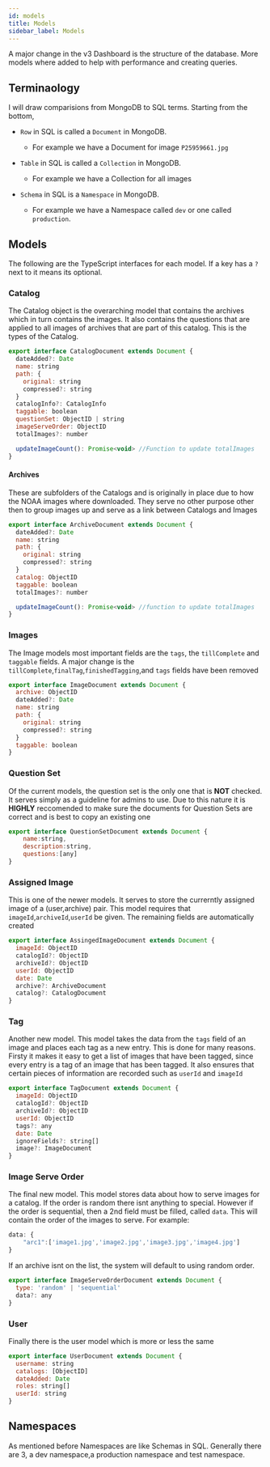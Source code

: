```yaml
---
id: models
title: Models
sidebar_label: Models
---
```


A major change in the v3 Dashboard is the structure of the database. More models where added to help with performance and creating queries.

## Terminaology 

I will draw comparisions from MongoDB to SQL terms. Starting from the bottom,

- `Row` in SQL is called a `Document` in MongoDB.
  - For example we have a Document for image `P25959661.jpg`

- `Table` in SQL is called a `Collection` in MongoDB.
  - For example we have a Collection for all images

- `Schema` in SQL is a `Namespace` in MongoDB.
  - For example we have a Namespace called `dev` or one called `production`.

## Models

The following are the TypeScript interfaces for each model. If a key has a `?` next to it means its optional.

### Catalog

The Catalog object is the overarching model that contains the archives which in
turn contains the images. It also contains the questions that are applied to all
images of archives that are part of this catalog. This is the types of the
Catalog.

```js title="Catalog model"
export interface CatalogDocument extends Document {
  dateAdded?: Date
  name: string
  path: {
    original: string
    compressed?: string
  }
  catalogInfo?: CatalogInfo
  taggable: boolean
  questionSet: ObjectID | string
  imageServeOrder: ObjectID
  totalImages?: number

  updateImageCount(): Promise<void> //Function to update totalImages
}
```

#### Archives

These are subfolders of the Catalogs and is originally in place due to how the
NOAA images where downloaded. They serve no other purpose other then to group
images up and serve as a link between Catalogs and Images

```js title="Archive model"
export interface ArchiveDocument extends Document {
  dateAdded?: Date
  name: string
  path: {
    original: string
    compressed?: string
  }
  catalog: ObjectID
  taggable: boolean
  totalImages?: number

  updateImageCount(): Promise<void> //function to update totalImages
}
```

### Images

The Image models most important fields are the `tags`, the `tillComplete` and
`taggable` fields. A major change is the `tillComplete`,`finalTag`,`finishedTagging`,and `tags` fields have been removed

```js title="Image model"
export interface ImageDocument extends Document {
  archive: ObjectID
  dateAdded?: Date
  name: string
  path: {
    original: string
    compressed?: string
  }
  taggable: boolean
}
```

### Question Set

Of the current models, the question set is the only one that is **NOT** checked.
It serves simply as a guideline for admins to use. Due to this nature it is
**HIGHLY** reccomended to make sure the documents for Question Sets are correct
and is best to copy an existing one

```js title="Question Set model"
export interface QuestionSetDocument extends Document {
    name:string,
    description:string,
    questions:[any]
}
```


### Assigned Image

This is one of the newer models. It serves to store the currerntly assigned image of a (user,archive) pair. This model requires that `imageId`,`archiveId`,`userId` be given. The remaining fields are automatically created

```js title="Assigned Image model"
export interface AssingedImageDocument extends Document {
  imageId: ObjectID
  catalogId?: ObjectID
  archiveId?: ObjectID
  userId: ObjectID
  date: Date
  archive?: ArchiveDocument
  catalog?: CatalogDocument
}
```

### Tag

Another new model. This model takes the data from the `tags` field of an image and places each tag as a new entry. This is done for many reasons. Firsty it makes it easy to get a list of images that have been tagged, since every entry is a tag of an image that has been tagged. It also ensures that certain pieces of information are recorded such as `userId` and `imageId`

```js title="Tag model"
export interface TagDocument extends Document {
  imageId: ObjectID
  catalogId?: ObjectID
  archiveId?: ObjectID
  userId: ObjectID
  tags?: any
  date: Date
  ignoreFields?: string[]
  image?: ImageDocument
}
```

### Image Serve Order

The final new model. This model stores data about how to serve images for a catalog. If the order is random there isnt anything to special. However if the order is sequential, then a 2nd field must be filled, called `data`. This will contain the order of the images to serve. For example:

```js
data: {
    "arc1":['image1.jpg','image2.jpg','image3.jpg','image4.jpg']
}
```
If an archive isnt on the list, the system will default to using random order.

```js title="Image Serve Order model"
export interface ImageServeOrderDocument extends Document {
  type: 'random' | 'sequential'
  data?: any
}
```

### User

Finally there is the user model which is more or less the same

```js title="User model"
export interface UserDocument extends Document {
  username: string
  catalogs: [ObjectID]
  dateAdded: Date
  roles: string[]
  userId: string
}
```

## Namespaces

As mentioned before Namespaces are like Schemas in SQL. Generally there are 3, a
dev namespace,a production namespace and test namespace.